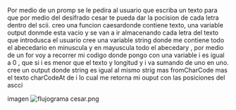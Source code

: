  Por medio de un promp se le pedira al usuario que escriba un texto para que por medio del desifrado cesar te pueda dar la pocision de cada letra dentro del scii.
creo una funcion caesardonde contiene texto, una variable output donmde esta vacio y se van a ir almacenando cada letra del texto que introdusca el usuario
cree una variable string donde me contiene todo el abecedario en minuscula y en mayuscula todo el abecedary , por medio de un for voy a recorrer mi codigo donde pongo con una variable i es igual a 0 , que si i es menor que el texto y longitud y i va sumando de uno en uno.
 cree un output donde string es igual al mismo strig mas fromCharCode mas el texto charCodeAt de i
 lo cual me retorna mi ouput
 con las posiciones del ascci

 imagen
 ![flujograma cesar.png](assets/img-read/recursos.jpg)
